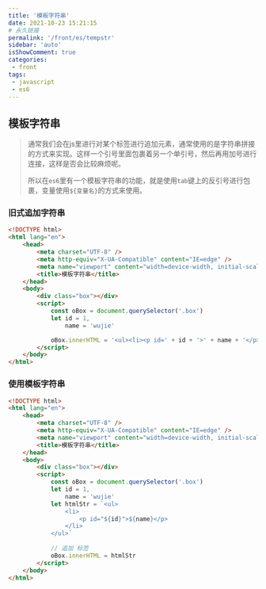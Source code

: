 ```yaml
---
title: '模板字符串'
date: 2021-10-23 15:21:15
# 永久链接
permalink: '/front/es/tempstr'
sidebar: 'auto'
isShowComment: true
categories:
 - front
tags:
 - javascript
 - es6
---
```




## 模板字符串

>   通常我们会在js里进行对某个标签进行追加元素，通常使用的是字符串拼接的方式来实现。这样一个引号里面包裹着另一个单引号，然后再用加号进行连接，这样是否会比较麻烦呢。
>
>   所以在`es6`里有一个模板字符串的功能，就是使用`tab`键上的反引号进行包裹，变量使用`${变量名}`的方式来使用。



### 旧式追加字符串

```html
<!DOCTYPE html>
<html lang="en">
    <head>
        <meta charset="UTF-8" />
        <meta http-equiv="X-UA-Compatible" content="IE=edge" />
        <meta name="viewport" content="width=device-width, initial-scale=1.0" />
        <title>模板字符串</title>
    </head>
    <body>
        <div class="box"></div>
        <script>
            const oBox = document.querySelector('.box')
            let id = 1,
                name = 'wujie'

            oBox.innerHTML = '<ul><li><p id=' + id + '>' + name + '</p></li></ul>'
        </script>
    </body>
</html>

```



### 使用模板字符串

```html
<!DOCTYPE html>
<html lang="en">
    <head>
        <meta charset="UTF-8" />
        <meta http-equiv="X-UA-Compatible" content="IE=edge" />
        <meta name="viewport" content="width=device-width, initial-scale=1.0" />
        <title>模板字符串</title>
    </head>
    <body>
        <div class="box"></div>
        <script>
            const oBox = document.querySelector('.box')
            let id = 1,
                name = 'wujie'
            let htmlStr = `<ul>
                <li>
                    <p id="${id}">${name}</p>
                </li>
            </ul>`
            
            // 追加 标签
            oBox.innerHTML = htmlStr
        </script>
    </body>
</html>

```

